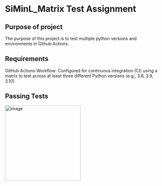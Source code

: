 

# SiMinL_Matrix Test Assignment

## Purpose of project
The purpose of this project is to test multiple python versions and environments in Github Actions. 

## Requirements
GitHub Actions Workflow: Configured for continuous integration (CI) using a matrix to test across at least three different Python versions (e.g., 3.8, 3.9, 3.10)

## Passing Tests
<img width="249" alt="image" src="https://github.com/user-attachments/assets/c1b4404e-7f53-428f-9442-db3d7beb0af5">

